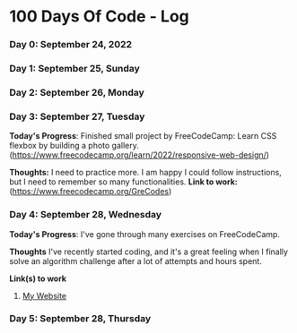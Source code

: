 # 100 Days Of Code - Log

### Day 0: September 24, 2022 


### Day 1: September 25, Sunday
### Day 2: September 26, Monday
### Day 3: September 27, Tuesday

**Today's Progress**: Finished small project by FreeCodeCamp: Learn CSS flexbox by building a photo gallery. (https://www.freecodecamp.org/learn/2022/responsive-web-design/)

**Thoughts:** I need to practice more. I am happy I could follow instructions, but I need to remember so many functionalities.
**Link to work:** (https://www.freecodecamp.org/GreCodes)

### Day 4: September 28, Wednesday

**Today's Progress**: I've gone through many exercises on FreeCodeCamp.

**Thoughts** I've recently started coding, and it's a great feeling when I finally solve an algorithm challenge after a lot of attempts and hours spent.

**Link(s) to work**
1. [My Website](https://codepen.io/GreCodes/pen/NWMyvod)

### Day 5: September 28, Thursday
